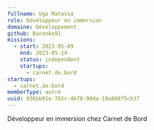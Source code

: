 ```yaml
---
fullname: Ugo Matassa
role: Développeur en immersion
domaine: Développement
github: Barenko91
missions:
  - start: 2023-05-09
    end: 2023-05-14
    status: independent
    startups:
      - carnet.de.bord
startups:
  - carnet.de.bord
memberType: autre
uuid: 036bb01e-782c-4b78-90da-19a808f5cb37
---
```

Développeur en immersion chez Carnet de Bord